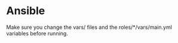 # Ansible

Make sure you change the vars/ files and the roles/*/vars/main.yml variables before running.




